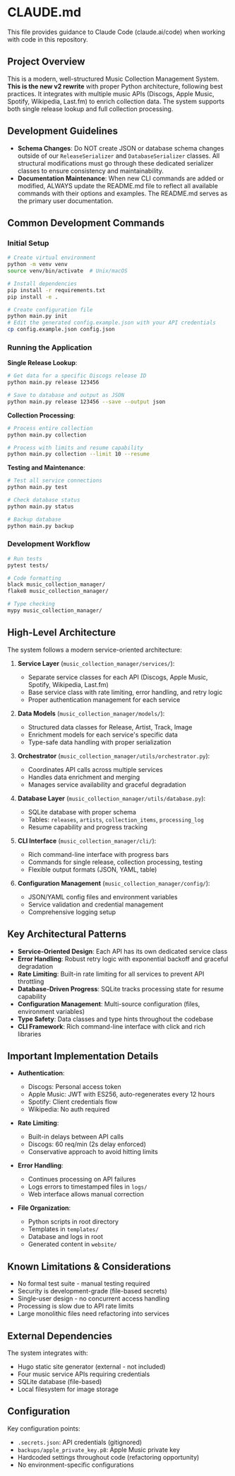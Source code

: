 # CLAUDE.md

This file provides guidance to Claude Code (claude.ai/code) when working with code in this repository.

## Project Overview

This is a modern, well-structured Music Collection Management System. **This is the new v2 rewrite** with proper Python architecture, following best practices. It integrates with multiple music APIs (Discogs, Apple Music, Spotify, Wikipedia, Last.fm) to enrich collection data. The system supports both single release lookup and full collection processing.

## Development Guidelines

- **Schema Changes**: Do NOT create JSON or database schema changes outside of our `ReleaseSerializer` and `DatabaseSerializer` classes. All structural modifications must go through these dedicated serializer classes to ensure consistency and maintainability.
- **Documentation Maintenance**: When new CLI commands are added or modified, ALWAYS update the README.md file to reflect all available commands with their options and examples. The README.md serves as the primary user documentation.

## Common Development Commands

### Initial Setup
```bash
# Create virtual environment
python -m venv venv
source venv/bin/activate  # Unix/macOS

# Install dependencies
pip install -r requirements.txt
pip install -e .

# Create configuration file
python main.py init
# Edit the generated config.example.json with your API credentials
cp config.example.json config.json
```

### Running the Application

**Single Release Lookup**:
```bash
# Get data for a specific Discogs release ID
python main.py release 123456

# Save to database and output as JSON
python main.py release 123456 --save --output json
```

**Collection Processing**:
```bash
# Process entire collection
python main.py collection

# Process with limits and resume capability
python main.py collection --limit 10 --resume
```

**Testing and Maintenance**:
```bash
# Test all service connections
python main.py test

# Check database status
python main.py status

# Backup database
python main.py backup
```

### Development Workflow
```bash
# Run tests
pytest tests/

# Code formatting
black music_collection_manager/
flake8 music_collection_manager/

# Type checking
mypy music_collection_manager/
```

## High-Level Architecture

The system follows a modern service-oriented architecture:

1. **Service Layer** (`music_collection_manager/services/`):
   - Separate service classes for each API (Discogs, Apple Music, Spotify, Wikipedia, Last.fm)
   - Base service class with rate limiting, error handling, and retry logic
   - Proper authentication management for each service

2. **Data Models** (`music_collection_manager/models/`):
   - Structured data classes for Release, Artist, Track, Image
   - Enrichment models for each service's specific data
   - Type-safe data handling with proper serialization

3. **Orchestrator** (`music_collection_manager/utils/orchestrator.py`):
   - Coordinates API calls across multiple services
   - Handles data enrichment and merging
   - Manages service availability and graceful degradation

4. **Database Layer** (`music_collection_manager/utils/database.py`):
   - SQLite database with proper schema
   - Tables: `releases`, `artists`, `collection_items`, `processing_log`
   - Resume capability and progress tracking

5. **CLI Interface** (`music_collection_manager/cli/`):
   - Rich command-line interface with progress bars
   - Commands for single release, collection processing, testing
   - Flexible output formats (JSON, YAML, table)

6. **Configuration Management** (`music_collection_manager/config/`):
   - JSON/YAML config files and environment variables
   - Service validation and credential management
   - Comprehensive logging setup

## Key Architectural Patterns

- **Service-Oriented Design**: Each API has its own dedicated service class
- **Error Handling**: Robust retry logic with exponential backoff and graceful degradation
- **Rate Limiting**: Built-in rate limiting for all services to prevent API throttling
- **Database-Driven Progress**: SQLite tracks processing state for resume capability
- **Configuration Management**: Multi-source configuration (files, environment variables)
- **Type Safety**: Data classes and type hints throughout the codebase
- **CLI Framework**: Rich command-line interface with click and rich libraries

## Important Implementation Details

- **Authentication**: 
  - Discogs: Personal access token
  - Apple Music: JWT with ES256, auto-regenerates every 12 hours
  - Spotify: Client credentials flow
  - Wikipedia: No auth required

- **Rate Limiting**: 
  - Built-in delays between API calls
  - Discogs: 60 req/min (2s delay enforced)
  - Conservative approach to avoid hitting limits

- **Error Handling**:
  - Continues processing on API failures
  - Logs errors to timestamped files in `logs/`
  - Web interface allows manual correction

- **File Organization**:
  - Python scripts in root directory
  - Templates in `templates/`
  - Database and logs in root
  - Generated content in `website/`

## Known Limitations & Considerations

- No formal test suite - manual testing required
- Security is development-grade (file-based secrets)
- Single-user design - no concurrent access handling
- Processing is slow due to API rate limits
- Large monolithic files need refactoring into services

## External Dependencies

The system integrates with:
- Hugo static site generator (external - not included)
- Four music service APIs requiring credentials
- SQLite database (file-based)
- Local filesystem for image storage

## Configuration

Key configuration points:
- `.secrets.json`: API credentials (gitignored)
- `backups/apple_private_key.p8`: Apple Music private key
- Hardcoded settings throughout code (refactoring opportunity)
- No environment-specific configurations